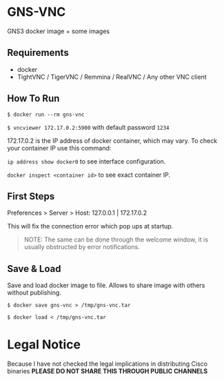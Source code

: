 # GNS-VNC
GNS3 docker image + some images

## Requirements
- docker
- TightVNC / TigerVNC / Remmina / RealVNC / Any other VNC client

## How To Run
`$ docker run --rm gns-vnc`

`$ vncviewer 172.17.0.2:5900` with default password `1234`

172.17.0.2 is the IP address of docker container, which may vary.
To check your container IP use this command:

`ip address show docker0` to see interface configuration.

`docker inspect <container id>` to see exact container IP.

## First Steps
Preferences > Server > Host: 127.0.0.1 | 172.17.0.2

This will fix the connection error which pop ups at startup.

> NOTE: The same can be done through the welcome window, it is usually obstructed by error notifications.

## Save & Load
Save and load docker image to file. Allows to share image with others without publishing.

`$ docker save gns-vnc > /tmp/gns-vnc.tar`

`$ docker load < /tmp/gns-vnc.tar`

# Legal Notice
Because I have not checked the legal implications in distributing Cisco binaries **PLEASE DO NOT SHARE THIS THROUGH PUBLIC CHANNELS**

